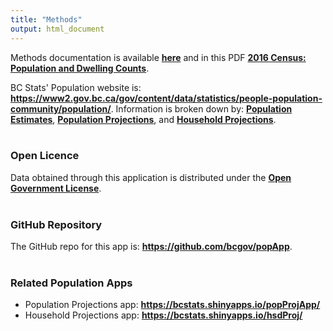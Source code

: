 ```yaml
---
title: "Methods"
output: html_document
---
```


Methods documentation is available **<a href='https://www2.gov.bc.ca/gov/content/data/statistics/people-population-community/population/population-estimates/about-population-estimates'>here</a>** and in this PDF **<a href='https://www2.gov.bc.ca/assets/gov/data/statistics/people-population-community/population/pop_census_2016_highlights_population_dwellings.pdf'>2016 Census: Population and Dwelling Counts</a>**.

BC Stats' Population website is: **<a href='https://www2.gov.bc.ca/gov/content/data/statistics/people-population-community/population'>https://www2.gov.bc.ca/gov/content/data/statistics/people-population-community/population/</a>**. Information is broken down by: **<a href='https://www2.gov.bc.ca/gov/content/data/statistics/people-population-community/population/population-estimates'>Population Estimates</a>**, **<a href='https://www2.gov.bc.ca/gov/content/data/statistics/people-population-community/population/population-projections'>Population Projections</a>**, and **<a href='https://www2.gov.bc.ca/gov/content/data/statistics/people-population-community/population/household-projections'>Household Projections</a>**.
<br><br>


### Open Licence

Data obtained through this application is distributed under the **<a href='https://www2.gov.bc.ca/gov/content/data/open-data/open-government-licence-bc'>Open Government License</a>**.
<br><br>

### GitHub Repository

The GitHub repo for this app is: **<a href='https://github.com/bcgov/popApp'>https://github.com/bcgov/popApp</a>**.
<br><br>

### Related Population Apps

* Population Projections app: **<a href='https://bcstats.shinyapps.io/popProjApp/'>https://bcstats.shinyapps.io/popProjApp/</a>**
* Household Projections app: **<a href='https://bcstats.shinyapps.io/hsdProj/'>https://bcstats.shinyapps.io/hsdProj/</a>**
<br><br>
